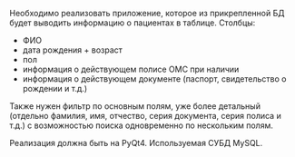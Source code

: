 ﻿Необходимо реализовать приложение, которое из прикрепленной БД будет выводить информацию о пациентах в таблице. 
Столбцы: 
- ФИО
- дата рождения + возраст
- пол
- информация о действующем полисе ОМС при наличии
- информация о действующем документе (паспорт, свидетельство о рождении и т.д.)
 
Также нужен фильтр по основным полям, уже более детальный (отдельно фамилия, имя, отчество, серия документа, серия полиса и т.д.) с возможностью поиска одновременно по нескольким полям.
 
Реализация должна быть на PyQt4. Используемая СУБД MySQL.